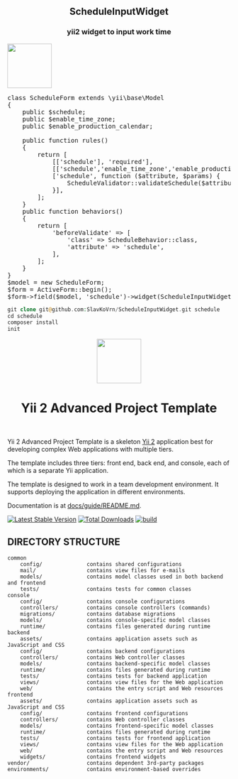 <p align="center">
    <h2 align="center">ScheduleInputWidget</h2>
    <h3 align="center">yii2 widget to input work time</h3>
    <a href="http://kadastrcard.ru" target="_blank">
        <img src="http://kadastrcard.ru/enabled.png" height="100px">
    </a>
</p>

<pre>
class ScheduleForm extends \yii\base\Model
{
    public $schedule;
    public $enable_time_zone;
    public $enable_production_calendar;

    public function rules()
    {
        return [
            [['schedule'], 'required'],
            [['schedule','enable_time_zone','enable_production_calendar'], 'safe'],
            ['schedule', function ($attribute, $params) {
                ScheduleValidator::validateSchedule($attribute, $params, $this);
            }],
        ];
    }
    public function behaviors()
    {
        return [
            'beforeValidate' => [
                'class' => ScheduleBehavior::class,
                'attribute' => 'schedule',
            ],
        ];
    }
}
$model = new ScheduleForm;
$form = ActiveForm::begin();
$form->field($model, 'schedule')->widget(ScheduleInputWidget::class);
</pre>


```php
git clone git@github.com:SlavKoVrn/ScheduleInputWidget.git schedule
cd schedule
composer install
init
```


<p align="center">
    <a href="https://github.com/yiisoft" target="_blank">
        <img src="https://avatars0.githubusercontent.com/u/993323" height="100px">
    </a>
    <h1 align="center">Yii 2 Advanced Project Template</h1>
    <br>
</p>

Yii 2 Advanced Project Template is a skeleton [Yii 2](https://www.yiiframework.com/) application best for
developing complex Web applications with multiple tiers.

The template includes three tiers: front end, back end, and console, each of which
is a separate Yii application.

The template is designed to work in a team development environment. It supports
deploying the application in different environments.

Documentation is at [docs/guide/README.md](docs/guide/README.md).

[![Latest Stable Version](https://img.shields.io/packagist/v/yiisoft/yii2-app-advanced.svg)](https://packagist.org/packages/yiisoft/yii2-app-advanced)
[![Total Downloads](https://img.shields.io/packagist/dt/yiisoft/yii2-app-advanced.svg)](https://packagist.org/packages/yiisoft/yii2-app-advanced)
[![build](https://github.com/yiisoft/yii2-app-advanced/workflows/build/badge.svg)](https://github.com/yiisoft/yii2-app-advanced/actions?query=workflow%3Abuild)

DIRECTORY STRUCTURE
-------------------

```
common
    config/              contains shared configurations
    mail/                contains view files for e-mails
    models/              contains model classes used in both backend and frontend
    tests/               contains tests for common classes    
console
    config/              contains console configurations
    controllers/         contains console controllers (commands)
    migrations/          contains database migrations
    models/              contains console-specific model classes
    runtime/             contains files generated during runtime
backend
    assets/              contains application assets such as JavaScript and CSS
    config/              contains backend configurations
    controllers/         contains Web controller classes
    models/              contains backend-specific model classes
    runtime/             contains files generated during runtime
    tests/               contains tests for backend application    
    views/               contains view files for the Web application
    web/                 contains the entry script and Web resources
frontend
    assets/              contains application assets such as JavaScript and CSS
    config/              contains frontend configurations
    controllers/         contains Web controller classes
    models/              contains frontend-specific model classes
    runtime/             contains files generated during runtime
    tests/               contains tests for frontend application
    views/               contains view files for the Web application
    web/                 contains the entry script and Web resources
    widgets/             contains frontend widgets
vendor/                  contains dependent 3rd-party packages
environments/            contains environment-based overrides
```
